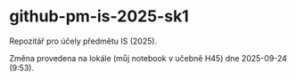# github-pm-is-2025-sk1
Repozitář pro účely předmětu IS (2025).


Změna provedena na lokále (můj notebook v učebně H45) dne 2025-09-24 (9:53).